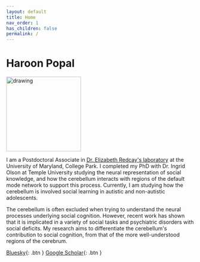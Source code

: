 ```yaml
---
layout: default
title: Home
nav_order: 1
has_children: false
permalink: /
---
```

# Haroon Popal
<img src="/assets/images/headshot.png" alt="drawing" width="200"/>

I am a Postdoctoral Associate in [Dr. Elizabeth Redcay's laboratory](http://www.dscn.umd.edu/) at the University of Maryland, College Park. I completed my PhD with Dr. Ingrid Olson at Temple University studying the neural representation of social knowledge, and how the cerebellum interacts with regions of the default mode network to support this process. Currently, I am studying how the cerebellum is involved social learning in autistic and non-autistic adolescents. 

The cerebellum is often excluded when trying to understand the neural processes underlying social cognition. However, recent work has shown that it is implicated in a variety of social tasks and psychiatric disorders with social deficits. My research aims to differentiate the cerebellum's contribution to social cognition, from that of the more well-understood regions of the cerebrum. 

[Bluesky](https://bsky.app/profile/hpopal-brain.bsky.social){: .btn }
[Google 
Scholar](https://scholar.google.com/citations?user=eD8NDPAAAAAJ&hl=en&oi=ao){: 
.btn }
